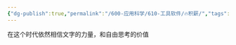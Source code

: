 ```yaml
---
{"dg-publish":true,"permalink":"/600-应用科学/610-工具软件/🔥积薪/","tags":["Web","Blog/Collect"],"noteIcon":""}
---
```



在这个时代依然相信文字的力量，和自由思考的价值